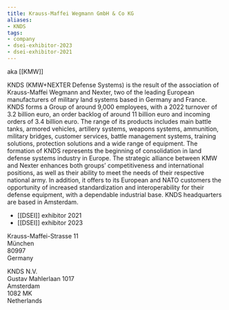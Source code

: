 ```yaml
---
title: Krauss-Maffei Wegmann GmbH & Co KG
aliases:
- KNDS
tags:
- company
- dsei-exhibitor-2023
- dsei-exhibitor-2021
---
```

aka [[KMW]]

KNDS (KMW+NEXTER Defense Systems) is the result of the association of Krauss-Maffei Wegmann and Nexter, two of the leading European manufacturers of military land systems based in Germany and France. KNDS forms a Group of around 9,000 employees, with a 2022 turnover of 3.2 billion euro, an order backlog of around 11 billion euro and incoming orders of 3.4 billion euro. The range of its products includes main battle tanks, armored vehicles, artillery systems, weapons systems, ammunition, military bridges, customer services, battle management systems, training solutions, protection solutions and a wide range of equipment. The formation of KNDS represents the beginning of consolidation in land defense systems industry in Europe. The strategic alliance between KMW and Nexter enhances both groups’ competitiveness and international positions, as well as their ability to meet the needs of their respective national army. In addition, it offers to its European and NATO customers the opportunity of increased standardization and interoperability for their defense equipment, with a dependable industrial base. KNDS headquarters are based in Amsterdam.

- [[DSEI]] exhibitor 2021
- [[DSEI]] exhibitor 2023

Krauss-Maffei-Strasse 11  
München  
80997  
Germany


KNDS N.V.  
Gustav Mahlerlaan 1017  
Amsterdam  
1082 MK  
Netherlands
